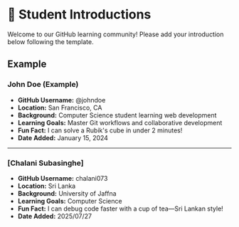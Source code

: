 # 👋 Student Introductions

Welcome to our GitHub learning community! Please add your introduction below following the template.

## Example

### John Doe (Example)
- **GitHub Username:** @johndoe
- **Location:** San Francisco, CA
- **Background:** Computer Science student learning web development
- **Learning Goals:** Master Git workflows and collaborative development
- **Fun Fact:** I can solve a Rubik's cube in under 2 minutes!
- **Date Added:** January 15, 2024

---

<!-- Add your introduction below this line -->

### [Chalani Subasinghe]
- **GitHub Username:** chalani073
- **Location:** Sri Lanka
- **Background:** University of Jaffna
- **Learning Goals:** Computer Science 
- **Fun Fact:** I can debug code faster with a cup of tea—Sri Lankan style!
- **Date Added:** 2025/07/27


